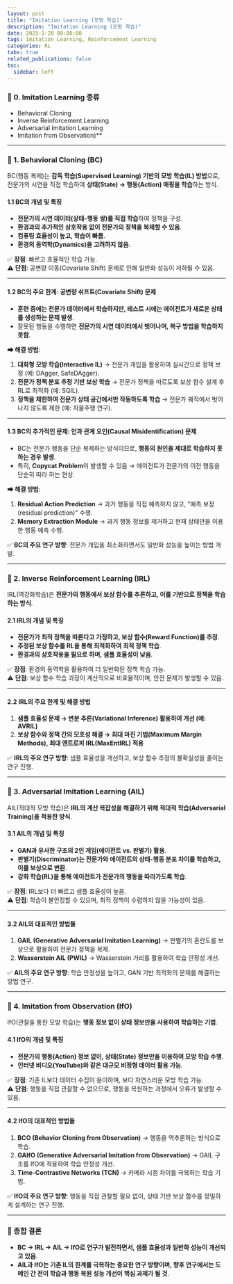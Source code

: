 ```yaml
---
layout: post
title: "Imitation Learning (모방 학습)"
description: "Imitation Learning (모방 학습)"
date: 2025-1-28 00:00:00
tags: Imitation Learning, Reinforcement Learning
categories: RL
tabs: true
related_publications: false
toc:
  sidebar: left
---
```


### **📌 0. Imitation Learning 종류**
- Behavioral Cloning
- Inverse Reinforcement Learning
- Adversarial Imitation Learning
- Imitation from Observation)**  

---

### **📌 1. Behavioral Cloning (BC)**  
BC(행동 복제)는 **감독 학습(Supervised Learning) 기반의 모방 학습(IL) 방법**으로, 전문가의 시연을 직접 학습하여 **상태(State) → 행동(Action) 매핑을 학습**하는 방식.  

#### **1.1 BC의 개념 및 특징**  
- **전문가의 시연 데이터(상태-행동 쌍)를 직접 학습**하여 정책을 구성.  
- **환경과의 추가적인 상호작용 없이 전문가의 정책을 복제할 수 있음**.  
- **컴퓨팅 효율성이 높고, 학습이 빠름**.  
- **환경의 동역학(Dynamics)을 고려하지 않음**.  

✅ **장점**: 빠르고 효율적인 학습 가능.  
⚠ **단점**: 공변량 이동(Covariate Shift) 문제로 인해 일반화 성능이 저하될 수 있음.  

---

#### **1.2 BC의 주요 한계: 공변량 쉬프트(Covariate Shift) 문제**  
- **훈련 중에는 전문가 데이터에서 학습하지만, 테스트 시에는 에이전트가 새로운 상태를 생성하는 문제 발생**.  
- 잘못된 행동을 수행하면 **전문가의 시연 데이터에서 벗어나며, 복구 방법을 학습하지 못함**.  

**➡ 해결 방법**:  
1. **대화형 모방 학습(Interactive IL)** → 전문가 개입을 활용하여 실시간으로 정책 보정 (예: DAgger, SafeDAgger).  
2. **전문가 정책 분포 추정 기반 보상 학습** → 전문가 정책을 따르도록 보상 함수 설계 후 RL로 최적화 (예: SQIL).  
3. **정책을 제한하여 전문가 상태 공간에서만 작동하도록 학습** → 전문가 궤적에서 벗어나지 않도록 제한 (예: 자율주행 연구).  

---

#### **1.3 BC의 추가적인 문제: 인과 관계 오인(Causal Misidentification) 문제**  
- BC는 전문가 행동을 단순 복제하는 방식이므로, **행동의 원인을 제대로 학습하지 못하는 경우 발생**.  
- 특히, **Copycat Problem**이 발생할 수 있음 → 에이전트가 전문가의 이전 행동을 단순히 따라 하는 현상.  

**➡ 해결 방법**:  
1. **Residual Action Prediction** → 과거 행동을 직접 예측하지 않고, "예측 보정(residual prediction)" 수행.  
2. **Memory Extraction Module** → 과거 행동 정보를 제거하고 현재 상태만을 이용한 행동 예측 수행.  

✅ **BC의 주요 연구 방향**: 전문가 개입을 최소화하면서도 일반화 성능을 높이는 방법 개발.  

---

### **📌 2. Inverse Reinforcement Learning (IRL)**  
IRL(역강화학습)은 **전문가의 행동에서 보상 함수를 추론하고, 이를 기반으로 정책을 학습하는 방식**.  

#### **2.1 IRL의 개념 및 특징**  
- **전문가가 최적 정책을 따른다고 가정하고, 보상 함수(Reward Function)를 추정**.  
- **추정된 보상 함수를 RL을 통해 최적화하여 최적 정책 학습**.  
- **환경과의 상호작용을 필요로 하며, 샘플 효율성이 낮음**.  

✅ **장점**: 환경의 동역학을 활용하여 더 일반화된 정책 학습 가능.  
⚠ **단점**: 보상 함수 학습 과정이 계산적으로 비효율적이며, 안전 문제가 발생할 수 있음.  

---

#### **2.2 IRL의 주요 한계 및 해결 방법**  
1. **샘플 효율성 문제 → 변분 추론(Variational Inference) 활용하여 개선 (예: AVRIL)**  
2. **보상 함수와 정책 간의 모호성 해결 → 최대 마진 기법(Maximum Margin Methods), 최대 엔트로피 IRL(MaxEntIRL) 적용**  

✅ **IRL의 주요 연구 방향**: 샘플 효율성을 개선하고, 보상 함수 추정의 불확실성을 줄이는 연구 진행.  

---

### **📌 3. Adversarial Imitation Learning (AIL)**  
AIL(적대적 모방 학습)은 **IRL의 계산 복잡성을 해결하기 위해 적대적 학습(Adversarial Training)을 적용한 방식**.  

#### **3.1 AIL의 개념 및 특징**  
- **GAN과 유사한 구조의 2인 게임(에이전트 vs. 판별기) 활용**.  
- **판별기(Discriminator)는 전문가와 에이전트의 상태-행동 분포 차이를 학습하고, 이를 보상으로 변환**.  
- **강화 학습(RL)을 통해 에이전트가 전문가의 행동을 따라가도록 학습**.  

✅ **장점**: IRL보다 더 빠르고 샘플 효율성이 높음.  
⚠ **단점**: 학습이 불안정할 수 있으며, 최적 정책이 수렴하지 않을 가능성이 있음.  

---

#### **3.2 AIL의 대표적인 방법들**  
1. **GAIL (Generative Adversarial Imitation Learning)** → 판별기의 혼란도를 보상으로 활용하여 전문가 정책을 복제.  
2. **Wasserstein AIL (PWIL)** → Wasserstein 거리를 활용하여 학습 안정성 개선.  

✅ **AIL의 주요 연구 방향**: 학습 안정성을 높이고, GAN 기반 최적화의 문제를 해결하는 방법 연구.  

---

### **📌 4. Imitation from Observation (IfO)**  
IfO(관찰을 통한 모방 학습)는 **행동 정보 없이 상태 정보만을 사용하여 학습하는 기법**.  

#### **4.1 IfO의 개념 및 특징**  
- **전문가의 행동(Action) 정보 없이, 상태(State) 정보만을 이용하여 모방 학습 수행**.  
- **인터넷 비디오(YouTube)와 같은 대규모 비정형 데이터 활용 가능**.  

✅ **장점**: 기존 IL보다 데이터 수집이 용이하며, 보다 자연스러운 모방 학습 가능.  
⚠ **단점**: 행동을 직접 관찰할 수 없으므로, 행동을 복원하는 과정에서 오류가 발생할 수 있음.  

---

#### **4.2 IfO의 대표적인 방법들**  
1. **BCO (Behavior Cloning from Observation)** → 행동을 역추론하는 방식으로 학습.  
2. **GAIfO (Generative Adversarial Imitation from Observation)** → GAIL 구조를 IfO에 적용하여 학습 안정성 개선.  
3. **Time-Contrastive Networks (TCN)** → 카메라 시점 차이를 극복하는 학습 기법.  

✅ **IfO의 주요 연구 방향**: 행동을 직접 관찰할 필요 없이, 상태 기반 보상 함수를 정밀하게 설계하는 연구 진행.  

---

### **📌 종합 결론**
- **BC → IRL → AIL → IfO로 연구가 발전하면서, 샘플 효율성과 일반화 성능이 개선되고 있음**.  
- **AIL과 IfO는 기존 IL의 한계를 극복하는 중요한 연구 방향이며, 향후 연구에서는 도메인 간 전이 학습과 행동 복원 성능 개선이 핵심 과제가 될 것**.  